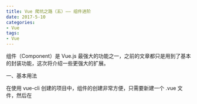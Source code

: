 ```yaml
---
title: Vue 爬坑之路（五）—— 组件进阶
date: 2017-5-10
categories:
- Vue
tags:
- Vue
---
```


组件（Component）是 Vue.js 最强大的功能之一，之前的文章都只是用到了基本的封装功能，这次将介绍一些更强大的扩展。



一、基本用法

在使用 vue-cli 创建的项目中，组件的创建非常方便，只需要新建一个 .vue 文件，然后在 <template> 中写好 HTML 代码，一个简单的组件就完成了
![](http://xie-blog.oss-cn-beijing.aliyuncs.com/blogImg/img33.png?Expires=1517562987&OSSAccessKeyId=TMP.AQFykThi91U598dTrJc_9IBPer-xtxfyUZ278vOwz9sVKvVjdZC6hsnJbSZiADAtAhQ8dmqdGscv8Mq8gp6YtjbW3Tmz3wIVALsOiURiHSXhx6xtRna9_tLmtbDC&Signature=JUvIFnc%2F3KBBPU5xiIVDnZj3clA%3D)


一个完整的组件，除了 <template> 以外，还有 <script> 和 <style>

需要注意的是，<script> 中的 data 必须是函数
![](http://xie-blog.oss-cn-beijing.aliyuncs.com/blogImg/img34.png?Expires=1517563108&OSSAccessKeyId=TMP.AQFykThi91U598dTrJc_9IBPer-xtxfyUZ278vOwz9sVKvVjdZC6hsnJbSZiADAtAhQ8dmqdGscv8Mq8gp6YtjbW3Tmz3wIVALsOiURiHSXhx6xtRna9_tLmtbDC&Signature=m4SBN6XT%2FOGsX34Gqx5oL0wNVSM%3D)




然后在其他文件的 js 里面引入并注册，就能直接使用这个组件了
![](http://xie-blog.oss-cn-beijing.aliyuncs.com/blogImg/img35.png?Expires=1517563118&OSSAccessKeyId=TMP.AQFykThi91U598dTrJc_9IBPer-xtxfyUZ278vOwz9sVKvVjdZC6hsnJbSZiADAtAhQ8dmqdGscv8Mq8gp6YtjbW3Tmz3wIVALsOiURiHSXhx6xtRna9_tLmtbDC&Signature=XTT%2FC3BNsFCcG9kkuWig9ier%2Bqg%3D)
![](http://xie-blog.oss-cn-beijing.aliyuncs.com/blogImg/img36.png?Expires=1517563125&OSSAccessKeyId=TMP.AQFykThi91U598dTrJc_9IBPer-xtxfyUZ278vOwz9sVKvVjdZC6hsnJbSZiADAtAhQ8dmqdGscv8Mq8gp6YtjbW3Tmz3wIVALsOiURiHSXhx6xtRna9_tLmtbDC&Signature=gM6qY5dAbCTovwc%2B4pgbdBnfUj4%3D)







二、使用 slot 分发内容

开发过程中，常常需要在子组件内添加新的内容，这时候可以在子组件内部留一个或者多个插口 <slot>
![](http://xie-blog.oss-cn-beijing.aliyuncs.com/blogImg/img37.png?Expires=1517563133&OSSAccessKeyId=TMP.AQFykThi91U598dTrJc_9IBPer-xtxfyUZ278vOwz9sVKvVjdZC6hsnJbSZiADAtAhQ8dmqdGscv8Mq8gp6YtjbW3Tmz3wIVALsOiURiHSXhx6xtRna9_tLmtbDC&Signature=4KEwZpH3XJebqYb%2F0IGHqvpetfQ%3D)




然后在调用这个子组件的时候加入内容
![](http://xie-blog.oss-cn-beijing.aliyuncs.com/blogImg/img38.png?Expires=1517563141&OSSAccessKeyId=TMP.AQFykThi91U598dTrJc_9IBPer-xtxfyUZ278vOwz9sVKvVjdZC6hsnJbSZiADAtAhQ8dmqdGscv8Mq8gp6YtjbW3Tmz3wIVALsOiURiHSXhx6xtRna9_tLmtbDC&Signature=qSZi9CzUFP1msKeT18zgcGBMl5Y%3D)


添加的内容就会分发到对应的 <slot> 中



<slot> 中还可以作为一个作用域，在子组件中定义变量，然后在父组件中自定义渲染的方式
![](http://xie-blog.oss-cn-beijing.aliyuncs.com/blogImg/img39.png?Expires=1517563150&OSSAccessKeyId=TMP.AQFykThi91U598dTrJc_9IBPer-xtxfyUZ278vOwz9sVKvVjdZC6hsnJbSZiADAtAhQ8dmqdGscv8Mq8gp6YtjbW3Tmz3wIVALsOiURiHSXhx6xtRna9_tLmtbDC&Signature=JzyRpKz2AnuAnn1QbITv1wFfig4%3D)
![](http://xie-blog.oss-cn-beijing.aliyuncs.com/blogImg/img40.png?Expires=1517563162&OSSAccessKeyId=TMP.AQFykThi91U598dTrJc_9IBPer-xtxfyUZ278vOwz9sVKvVjdZC6hsnJbSZiADAtAhQ8dmqdGscv8Mq8gp6YtjbW3Tmz3wIVALsOiURiHSXhx6xtRna9_tLmtbDC&Signature=AJoz2r6w0RGAftAJbL7eJN9IWLw%3D)



这个示例中，首先在子组件中添加 <slot>，并在子组件中定义了数组变量 navs

然后在父组件中以作用域 <template> 添加内容，其中 scope 是固有属性，它的值对应一个临时变量 props

而 props 将接收从父组件传递给子组件的参数 navs
![](http://xie-blog.oss-cn-beijing.aliyuncs.com/blogImg/img41.png?Expires=1517563170&OSSAccessKeyId=TMP.AQFykThi91U598dTrJc_9IBPer-xtxfyUZ278vOwz9sVKvVjdZC6hsnJbSZiADAtAhQ8dmqdGscv8Mq8gp6YtjbW3Tmz3wIVALsOiURiHSXhx6xtRna9_tLmtbDC&Signature=6dvC8TD3kRa9YYNOSA%2BcpfLT2CY%3D)






三、动态组件

Vue 还可以将多个子组件，都挂载在同一个位置，通过变量来切换组件，实现 tab 菜单这样的效果
![](http://xie-blog.oss-cn-beijing.aliyuncs.com/blogImg/img42.gif?Expires=1517563178&OSSAccessKeyId=TMP.AQFykThi91U598dTrJc_9IBPer-xtxfyUZ278vOwz9sVKvVjdZC6hsnJbSZiADAtAhQ8dmqdGscv8Mq8gp6YtjbW3Tmz3wIVALsOiURiHSXhx6xtRna9_tLmtbDC&Signature=4kqtn19fLbmd5gdnIMy2h4N%2FLH8%3D)


这样的功能可以通过路由 vue-router 实现，但路由更适合较大的组件，而且 url 会有相应的改变

Vue 自身保留的 <component> 元素，可以将组件动态绑定到 is 特性上，从而很方便的实现动态组件切换
![](http://xie-blog.oss-cn-beijing.aliyuncs.com/blogImg/img43.png?Expires=1517563187&OSSAccessKeyId=TMP.AQFykThi91U598dTrJc_9IBPer-xtxfyUZ278vOwz9sVKvVjdZC6hsnJbSZiADAtAhQ8dmqdGscv8Mq8gp6YtjbW3Tmz3wIVALsOiURiHSXhx6xtRna9_tLmtbDC&Signature=DX5yrewtzkqj4IKoH9ZkCuIOXhg%3D)


上例中，当 tabView 的值改变，<component> 就会渲染对应的组件，和路由的效果十分类似，但是地址栏并没有发生改变

但这样一来，每次切换组件都会重新渲染，无法保留组件上的数据。这时可以使用 keep-alive 将组件保留在内存中，避免重新渲染
![](http://xie-blog.oss-cn-beijing.aliyuncs.com/blogImg/img44.png?Expires=1517563208&OSSAccessKeyId=TMP.AQFykThi91U598dTrJc_9IBPer-xtxfyUZ278vOwz9sVKvVjdZC6hsnJbSZiADAtAhQ8dmqdGscv8Mq8gp6YtjbW3Tmz3wIVALsOiURiHSXhx6xtRna9_tLmtbDC&Signature=BXo5I5Qyd954cUMwiBvm3yaYSVM%3D)
![](http://xie-blog.oss-cn-beijing.aliyuncs.com/blogImg/img45.gif?Expires=1517563215&OSSAccessKeyId=TMP.AQFykThi91U598dTrJc_9IBPer-xtxfyUZ278vOwz9sVKvVjdZC6hsnJbSZiADAtAhQ8dmqdGscv8Mq8gp6YtjbW3Tmz3wIVALsOiURiHSXhx6xtRna9_tLmtbDC&Signature=ACmcSCfgxpE%2BEPwNL6DyI7%2Fdn5U%3D)









四、递归组件

当组件拥有 name 属性的时候，就可以在它的模板内递归的调用自己，这在开发树形组件的时候十分有效
![](http://xie-blog.oss-cn-beijing.aliyuncs.com/blogImg/img46.png?Expires=1517563228&OSSAccessKeyId=TMP.AQFykThi91U598dTrJc_9IBPer-xtxfyUZ278vOwz9sVKvVjdZC6hsnJbSZiADAtAhQ8dmqdGscv8Mq8gp6YtjbW3Tmz3wIVALsOiURiHSXhx6xtRna9_tLmtbDC&Signature=%2FzYxsKYJXz8oBudyVGqUTGqtISU%3D)


上面是一个子组件，定义了 name 为 simple03，然后在模板中调用自身，结合 v-for 实现递归

为了防止出现死循环，在调用自身的时候，加入了 v-if 作为判定条件

父组件中调用的时候，需要通过 props 传入一个 tree：
![](http://xie-blog.oss-cn-beijing.aliyuncs.com/blogImg/img47.png?Expires=1517563239&OSSAccessKeyId=TMP.AQFykThi91U598dTrJc_9IBPer-xtxfyUZ278vOwz9sVKvVjdZC6hsnJbSZiADAtAhQ8dmqdGscv8Mq8gp6YtjbW3Tmz3wIVALsOiURiHSXhx6xtRna9_tLmtbDC&Signature=fj7A5JM%2BpIgWH1PkZUo%2F%2BDfnNKo%3D)
![](http://xie-blog.oss-cn-beijing.aliyuncs.com/blogImg/img48.png?Expires=1517563246&OSSAccessKeyId=TMP.AQFykThi91U598dTrJc_9IBPer-xtxfyUZ278vOwz9sVKvVjdZC6hsnJbSZiADAtAhQ8dmqdGscv8Mq8gp6YtjbW3Tmz3wIVALsOiURiHSXhx6xtRna9_tLmtbDC&Signature=cZHumt91Z5nUncARBVg9CENvhyg%3D)






最终渲染结果：
![](http://xie-blog.oss-cn-beijing.aliyuncs.com/blogImg/img49.png?Expires=1517563256&OSSAccessKeyId=TMP.AQFykThi91U598dTrJc_9IBPer-xtxfyUZ278vOwz9sVKvVjdZC6hsnJbSZiADAtAhQ8dmqdGscv8Mq8gp6YtjbW3Tmz3wIVALsOiURiHSXhx6xtRna9_tLmtbDC&Signature=y4TGT7kRQmhs0Lk6qrFQztk93V8%3D)


转载自：[Vue 爬坑之路（五）—— 组件进阶](https://www.cnblogs.com/wisewrong/p/6380903.html)
